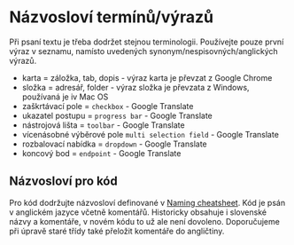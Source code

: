 # Názvosloví termínů/výrazů

Při psaní textu je třeba dodržet stejnou terminologii. Používejte pouze první výraz v seznamu, namísto uvedených synonym/nespisovných/anglických výrazů.

- karta = záložka, tab, dopis - výraz karta je převzat z Google Chrome
- složka = adresář, folder - výraz složka je převzata z Windows, používaná je iv Mac OS
- zaškrtávací pole = `checkbox` - Google Translate
- ukazatel postupu = `progress bar` - Google Translate
- nástrojová lišta = `toolbar` - Google Translate
- vícenásobné výběrové pole `multi selection field` - Google Translate
- rozbalovací nabídka = `dropdown` - Google Translate
- koncový bod = `endpoint` - Google Translate

## Názvosloví pro kód

Pro kód dodržujte názvosloví definované v [Naming cheatsheet](https://github.com/kettanaito/naming-cheatsheet). Kód je psán v anglickém jazyce včetně komentářů. Historicky obsahuje i slovenské názvy a komentáře, v novém kódu to už ale není dovoleno. Doporučujeme při úpravě staré třídy také přeložit komentáře do angličtiny.
